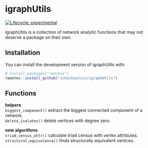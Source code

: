
<!-- README.md is generated from README.Rmd. Please edit that file -->

# igraphUtils

<!-- badges: start -->

[![Lifecycle:
experimental](https://img.shields.io/badge/lifecycle-experimental-orange.svg)](https://www.tidyverse.org/lifecycle/#experimental)
<!-- badges: end -->

igraphUtils is a collection of network analytic functions that may not
deserve a package on their own.

## Installation

You can install the development version of igraphUtils with:

``` r
# install.packages("remotes")
remotes::install_github("schochastics/igraphUtils")
```

## Functions

**helpers**  
`biggest_component()` extract the biggest connected component of a
network.  
`delete_isolates()` delete vertices with degree zero.

**new algorithms**  
`triad_census_attr()` calculate triad census with vertex attributes.  
`structural_equivalence()` finds structurally equivalent vertices.
